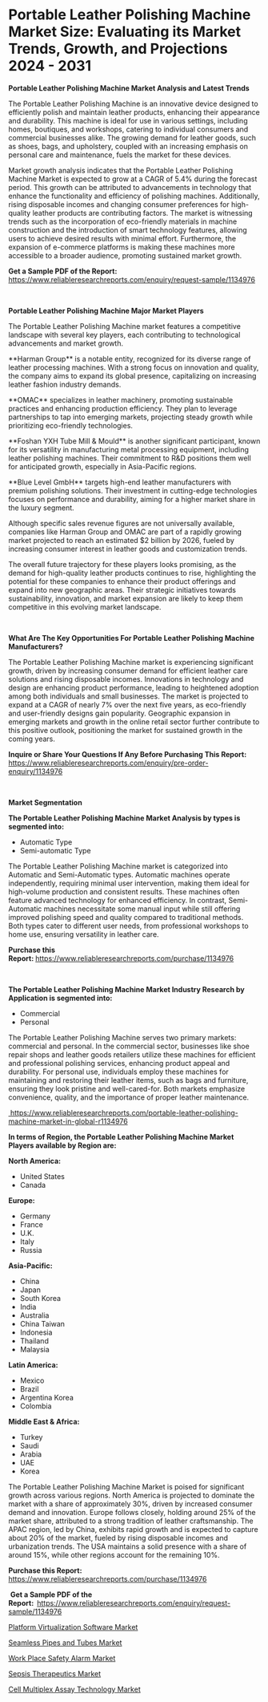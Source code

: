 <p><h1>Portable Leather Polishing Machine Market Size: Evaluating its Market Trends, Growth, and Projections 2024 - 2031</h1></p><p><strong>Portable Leather Polishing Machine Market Analysis and Latest Trends</strong></p>
<p><p>The Portable Leather Polishing Machine is an innovative device designed to efficiently polish and maintain leather products, enhancing their appearance and durability. This machine is ideal for use in various settings, including homes, boutiques, and workshops, catering to individual consumers and commercial businesses alike. The growing demand for leather goods, such as shoes, bags, and upholstery, coupled with an increasing emphasis on personal care and maintenance, fuels the market for these devices.</p><p>Market growth analysis indicates that the Portable Leather Polishing Machine Market is expected to grow at a CAGR of 5.4% during the forecast period. This growth can be attributed to advancements in technology that enhance the functionality and efficiency of polishing machines. Additionally, rising disposable incomes and changing consumer preferences for high-quality leather products are contributing factors. The market is witnessing trends such as the incorporation of eco-friendly materials in machine construction and the introduction of smart technology features, allowing users to achieve desired results with minimal effort. Furthermore, the expansion of e-commerce platforms is making these machines more accessible to a broader audience, promoting sustained market growth.</p></p>
<p><strong>Get a Sample PDF of the Report:&nbsp;</strong> <a href="https://www.reliableresearchreports.com/enquiry/request-sample/1134976?utm_campaign=31&utm_medium=2&utm_source=Github&utm_content=ia&utm_term=20122024&utm_id=portable-leather-polishing-machine">https://www.reliableresearchreports.com/enquiry/request-sample/1134976</a></p>
<p>&nbsp;</p>
<p><strong>Portable Leather Polishing Machine Major Market Players</strong></p>
<p><p>The Portable Leather Polishing Machine market features a competitive landscape with several key players, each contributing to technological advancements and market growth. </p><p>**Harman Group** is a notable entity, recognized for its diverse range of leather processing machines. With a strong focus on innovation and quality, the company aims to expand its global presence, capitalizing on increasing leather fashion industry demands.</p><p>**OMAC** specializes in leather machinery, promoting sustainable practices and enhancing production efficiency. They plan to leverage partnerships to tap into emerging markets, projecting steady growth while prioritizing eco-friendly technologies.</p><p>**Foshan YXH Tube Mill & Mould** is another significant participant, known for its versatility in manufacturing metal processing equipment, including leather polishing machines. Their commitment to R&D positions them well for anticipated growth, especially in Asia-Pacific regions.</p><p>**Blue Level GmbH** targets high-end leather manufacturers with premium polishing solutions. Their investment in cutting-edge technologies focuses on performance and durability, aiming for a higher market share in the luxury segment.</p><p>Although specific sales revenue figures are not universally available, companies like Harman Group and OMAC are part of a rapidly growing market projected to reach an estimated $2 billion by 2026, fueled by increasing consumer interest in leather goods and customization trends. </p><p>The overall future trajectory for these players looks promising, as the demand for high-quality leather products continues to rise, highlighting the potential for these companies to enhance their product offerings and expand into new geographic areas. Their strategic initiatives towards sustainability, innovation, and market expansion are likely to keep them competitive in this evolving market landscape.</p></p>
<p>&nbsp;</p>
<p><strong>What Are The Key Opportunities For Portable Leather Polishing Machine Manufacturers?</strong></p>
<p><p>The Portable Leather Polishing Machine market is experiencing significant growth, driven by increasing consumer demand for efficient leather care solutions and rising disposable incomes. Innovations in technology and design are enhancing product performance, leading to heightened adoption among both individuals and small businesses. The market is projected to expand at a CAGR of nearly 7% over the next five years, as eco-friendly and user-friendly designs gain popularity. Geographic expansion in emerging markets and growth in the online retail sector further contribute to this positive outlook, positioning the market for sustained growth in the coming years.</p></p>
<p><strong>Inquire or Share Your Questions If Any Before Purchasing This Report:</strong> <a href="https://www.reliableresearchreports.com/enquiry/pre-order-enquiry/1134976?utm_campaign=31&utm_medium=2&utm_source=Github&utm_content=ia&utm_term=20122024&utm_id=portable-leather-polishing-machine">https://www.reliableresearchreports.com/enquiry/pre-order-enquiry/1134976</a></p>
<p>&nbsp;</p>
<p><strong>Market Segmentation</strong></p>
<p><strong>The Portable Leather Polishing Machine Market Analysis by types is segmented into:</strong></p>
<p><ul><li>Automatic Type</li><li>Semi-automatic Type</li></ul></p>
<p><p>The Portable Leather Polishing Machine market is categorized into Automatic and Semi-Automatic types. Automatic machines operate independently, requiring minimal user intervention, making them ideal for high-volume production and consistent results. These machines often feature advanced technology for enhanced efficiency. In contrast, Semi-Automatic machines necessitate some manual input while still offering improved polishing speed and quality compared to traditional methods. Both types cater to different user needs, from professional workshops to home use, ensuring versatility in leather care.</p></p>
<p><strong>Purchase this Report:&nbsp;</strong><a href="https://www.reliableresearchreports.com/purchase/1134976?utm_campaign=31&utm_medium=2&utm_source=Github&utm_content=ia&utm_term=20122024&utm_id=portable-leather-polishing-machine">https://www.reliableresearchreports.com/purchase/1134976</a></p>
<p>&nbsp;</p>
<p><strong>The Portable Leather Polishing Machine Market Industry Research by Application is segmented into:</strong></p>
<p><ul><li>Commercial</li><li>Personal</li></ul></p>
<p><p>The Portable Leather Polishing Machine serves two primary markets: commercial and personal. In the commercial sector, businesses like shoe repair shops and leather goods retailers utilize these machines for efficient and professional polishing services, enhancing product appeal and durability. For personal use, individuals employ these machines for maintaining and restoring their leather items, such as bags and furniture, ensuring they look pristine and well-cared-for. Both markets emphasize convenience, quality, and the importance of proper leather maintenance.</p></p>
<p><a href="https://www.reliableresearchreports.com/portable-leather-polishing-machine-market-in-global-r1134976?utm_campaign=31&utm_medium=2&utm_source=Github&utm_content=ia&utm_term=20122024&utm_id=portable-leather-polishing-machine">&nbsp;https://www.reliableresearchreports.com/portable-leather-polishing-machine-market-in-global-r1134976</a></p>
<p><strong>In terms of Region, the Portable Leather Polishing Machine Market Players available by Region are:</strong></p>
<p>
    <p> <strong> North America: </strong>
        <ul>
            <li>United States</li>
            <li>Canada</li>
        </ul>
        </p> 
    <p> <strong> Europe: </strong>
        <ul>
            <li>Germany</li>
            <li>France</li>
            <li>U.K.</li>
            <li>Italy</li>
            <li>Russia</li>
        </ul>
        </p> 
    <p> <strong> Asia-Pacific: </strong>
        <ul>
            <li>China</li>
            <li>Japan</li>
            <li>South Korea</li>
            <li>India</li>
            <li>Australia</li>
            <li>China Taiwan</li>
            <li>Indonesia</li>
            <li>Thailand</li>
            <li>Malaysia</li>
        </ul>
        </p> 
    <p> <strong> Latin America: </strong>
        <ul>
            <li>Mexico</li>
            <li>Brazil</li>
            <li>Argentina Korea</li>
            <li>Colombia</li>
        </ul>
        </p> 
    <p> <strong> Middle East & Africa: </strong>
        <ul>
            <li>Turkey</li>
            <li>Saudi</li>
            <li>Arabia</li>
            <li>UAE</li>
            <li>Korea</li>
        </ul>
    </p>
    </p>
<p><p>The Portable Leather Polishing Machine Market is poised for significant growth across various regions. North America is projected to dominate the market with a share of approximately 30%, driven by increased consumer demand and innovation. Europe follows closely, holding around 25% of the market share, attributed to a strong tradition of leather craftsmanship. The APAC region, led by China, exhibits rapid growth and is expected to capture about 20% of the market, fueled by rising disposable incomes and urbanization trends. The USA maintains a solid presence with a share of around 15%, while other regions account for the remaining 10%.</p></p>
<p><strong>Purchase this Report: </strong><a href="https://www.reliableresearchreports.com/purchase/1134976?utm_campaign=31&utm_medium=2&utm_source=Github&utm_content=ia&utm_term=20122024&utm_id=portable-leather-polishing-machine">https://www.reliableresearchreports.com/purchase/1134976</a></p>
<p>&nbsp;<strong>Get a Sample PDF of the Report:&nbsp;&nbsp;</strong><a href="https://www.reliableresearchreports.com/enquiry/request-sample/1134976?utm_campaign=31&utm_medium=2&utm_source=Github&utm_content=ia&utm_term=20122024&utm_id=portable-leather-polishing-machine">https://www.reliableresearchreports.com/enquiry/request-sample/1134976</a></p>
<p><strong></strong></p>
<p><p><a href="https://www.linkedin.com/pulse/platform-virtualization-software-market-highlights-industry-3pdwf?utm_campaign=31&utm_medium=2&utm_source=Github&utm_content=ia&utm_term=20122024&utm_id=portable-leather-polishing-machine">Platform Virtualization Software Market</a></p><p><a href="https://www.linkedin.com/pulse/comprehensive-analysis-seamless-pipes-tubes-market-size-expected-6zq8e?utm_campaign=31&utm_medium=2&utm_source=Github&utm_content=ia&utm_term=20122024&utm_id=portable-leather-polishing-machine">Seamless Pipes and Tubes Market</a></p><p><a href="https://github.com/skerretflossie9297/Market-Research-Report-List-1/blob/main/work-place-safety-alarm-market.md?utm_campaign=31&utm_medium=2&utm_source=Github&utm_content=ia&utm_term=20122024&utm_id=portable-leather-polishing-machine">Work Place Safety Alarm Market</a></p><p><a href="https://www.linkedin.com/pulse/remarkable-cagr-68-research-thoroughly-analyzes-value-market-zshgc?utm_campaign=31&utm_medium=2&utm_source=Github&utm_content=ia&utm_term=20122024&utm_id=portable-leather-polishing-machine">Sepsis Therapeutics Market</a></p><p><a href="https://github.com/alberthagorsuch/Market-Research-Report-List-1/blob/main/cell-multiplex-assay-technology-market.md?utm_campaign=31&utm_medium=2&utm_source=Github&utm_content=ia&utm_term=20122024&utm_id=portable-leather-polishing-machine">Cell Multiplex Assay Technology Market</a></p></p>